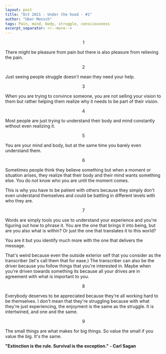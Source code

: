 ```yaml
---
layout: post
title: "Oct 2021 - Under the hood - #1"
author: "Uber Mensch"
tags: Pain, mind, body, struggle, consciousness
excerpt_separator: <!--more-->
---
```


<bold><center> 1 </center>

There might be pleasure from pain but there is also pleasure from relieving the pain.

<bold><center> 2 </center></bold>

Just seeing people struggle doesn't mean they need your help.

<bold><center> 3 </center></bold>

When you are trying to convince someone, you are not selling your vision to them but rather helping them realize why it needs to be part of their vision. 

<bold><center> 4 </center></bold>

Most people are just trying to understand their body and mind constantly without even realizing it.

<bold><center> 5 </center></bold>

You are your mind and body, but at the same time you barely even understand them. 

<bold><center> 6 </center></bold>

Sometimes people think they believe something but when a moment or situation arises, they realize that their body and their mind wants something else. You do not know who you are until the moment comes.

This is why you have to be patient with others because they simply don't even understand themselves and could be battling in different levels with who they are.
<bold><center> 7 </center></bold>

Words are simply tools you use to understand your experience and you're figuring out how to phrase it.  You are the one that brings it into being, but are you also what is within? Or just the one that translates it to this world?

You are it but you identify much more with the one that delivers the message.

That's weird because even the outside exterior self that you consider as the transcriber (let's call them that for ease.)  The transcriber can also be the driver because you follow things that you're interested in. Maybe when you're driven towards something its because all your drives are in agreement with what is important to you.

<bold><center> 8 </center></bold>

Everybody deserves to be appreciated because they're all working hard to be themselves. I don't mean that they're struggling because with what they're just experiencing, the enjoyment is the same as the struggle. It is intertwined, and one and the same. 

<bold><center> 9 </center></bold>

The small things are what makes for big things. So value the small if you value the big. It's the same. 

<b>"Extinction is the rule. Survival is the exception." - Carl Sagan </b>



